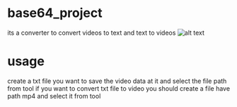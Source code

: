 # base64_project
its a converter to convert videos to text
and text to videos
![alt text]("base64.png")
# usage
create a txt file you want to save the video data at it and select the file path from tool
if you want to convert txt file to video you should create a file have path mp4
and select it from tool
